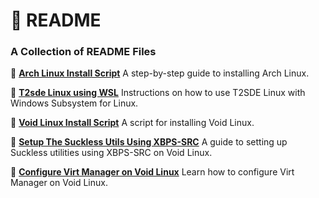 # 🌟 **README**

### A Collection of README Files

📜 **[Arch Linux Install Script](md_files/arch_install_script.md)**
A step-by-step guide to installing Arch Linux.

📜 **[T2sde Linux using WSL](md_files/t2sde_wsl.md)**
Instructions on how to use T2SDE Linux with Windows Subsystem for Linux.

📜 **[Void Linux Install Script](md_files/void_install_script.md)**
A script for installing Void Linux.

📜 **[Setup The Suckless Utils Using XBPS-SRC](md_files/void_src_suckless.md)**
A guide to setting up Suckless utilities using XBPS-SRC on Void Linux.

📜 **[Configure Virt Manager on Void Linux](md_files/void_virt_manager.md)**
Learn how to configure Virt Manager on Void Linux.
